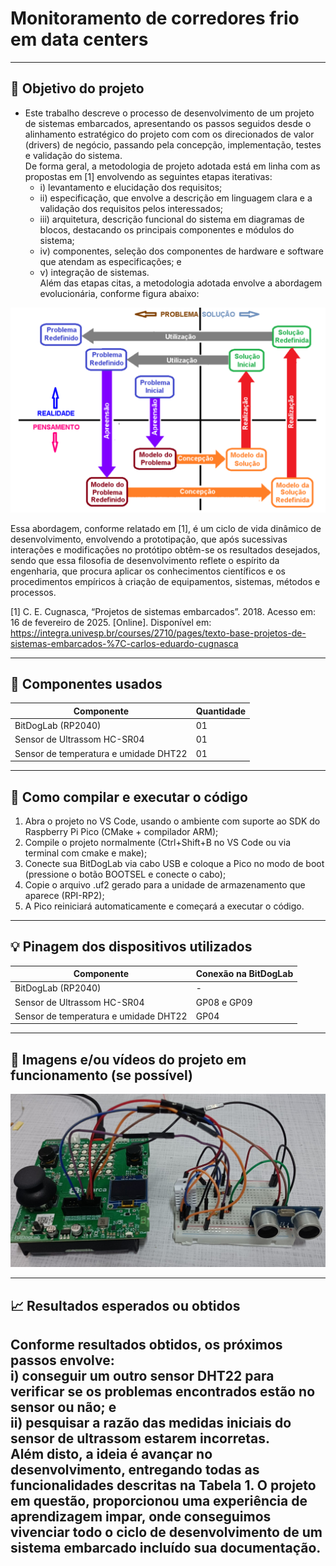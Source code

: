 # Monitoramento de corredores frio em data centers
---
## :dart: Objetivo do projeto
- Este trabalho descreve o processo de desenvolvimento de um projeto de sistemas embarcados, apresentando os passos seguidos desde o alinhamento estratégico do projeto com com os direcionados de valor (drivers) de negócio, passando pela concepção, implementação, testes e validação do sistema.     
De forma geral, a metodologia de projeto adotada está em linha com as propostas em [1] envolvendo as seguintes etapas iterativas:     
    - i) levantamento e elucidação dos requisitos;     
    - ii) especificação, que envolve a descrição em linguagem clara e a validação dos requisitos pelos interessados;    
    - iii) arquitetura, descrição funcional do sistema em diagramas de blocos, destacando os principais componentes e módulos do sistema;    
    - iv) componentes, seleção dos componentes de hardware e software que atendam as especificações; e    
    - v) integração de sistemas.    
Além das etapas citas, a metodologia adotada envolve a abordagem evolucionária, conforme figura abaixo:

[<center><img src="/projetos/tunel_frio/assets/metodologia.png"></center>]()

Essa abordagem, conforme relatado em [1], é um ciclo de vida dinâmico de desenvolvimento, envolvendo a prototipação, que após sucessivas interações e modificações no protótipo obtêm-se os resultados desejados, sendo que  essa filosofia de desenvolvimento reflete o espírito da engenharia, que procura aplicar os conhecimentos científicos e os procedimentos empíricos à criação de equipamentos, sistemas, métodos e processos.      

[1] C. E. Cugnasca, “Projetos de sistemas embarcados”. 2018. Acesso em: 16 de fevereiro de 2025. [Online]. Disponível em: https://integra.univesp.br/courses/2710/pages/texto-base-projetos-de-sistemas-embarcados-%7C-carlos-eduardo-cugnasca   

---

## :wrench: Componentes usados 
| Componente            | Quantidade    |
|-----------------------|---------------|
| BitDogLab (RP2040)    | 01            |
| Sensor de Ultrassom HC-SR04    | 01   |
| Sensor de temperatura e umidade DHT22|01|
---

## :floppy_disk: Como compilar e executar o código   
1. Abra o projeto no VS Code, usando o ambiente com suporte ao SDK do Raspberry Pi Pico (CMake + compilador ARM);
2. Compile o projeto normalmente (Ctrl+Shift+B no VS Code ou via terminal com cmake e make);
3. Conecte sua BitDogLab via cabo USB e coloque a Pico no modo de boot (pressione o botão BOOTSEL e conecte o cabo);
4. Copie o arquivo .uf2 gerado para a unidade de armazenamento que aparece (RPI-RP2);
5. A Pico reiniciará automaticamente e começará a executar o código.
---

## :bulb: Pinagem dos dispositivos utilizados
| Componente            | Conexão na BitDogLab      |
|-----------------------|---------------------------|
| BitDogLab (RP2040)    | -                         |
| Sensor de Ultrassom HC-SR04    | GP08 e GP09      |
| Sensor de temperatura e umidade DHT22      | GP04 |
---


## :movie_camera: Imagens e/ou vídeos do projeto em funcionamento (se possível)
[<center><img src="/projetos/tunel_frio/assets/setup.png"></center>]()

---


## :chart_with_upwards_trend: Resultados esperados ou obtidos     

Conforme resultados obtidos, os próximos passos envolve:    
i) conseguir um outro sensor DHT22 para verificar se os problemas encontrados estão no sensor ou não; e    
ii) pesquisar a razão das medidas iniciais do sensor de ultrassom estarem incorretas.    
Além disto, a ideia é avançar no desenvolvimento, entregando todas as funcionalidades descritas na Tabela 1.
O projeto em questão, proporcionou uma experiência de aprendizagem impar, onde conseguimos vivenciar todo o ciclo de desenvolvimento de um sistema embarcado incluído sua documentação.
---

